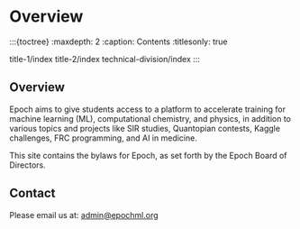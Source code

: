 # Overview

:::{toctree}
:maxdepth: 2
:caption: Contents
:titlesonly: true

title-1/index
title-2/index
technical-division/index
:::

## Overview

Epoch aims to give students access to a platform to accelerate training for machine learning (ML), computational chemistry, and physics, in addition to various topics and projects like SIR studies, Quantopian contests, Kaggle challenges, FRC programming, and AI in medicine. 

This site contains the bylaws for Epoch, as set forth by the Epoch Board of Directors.

## Contact
Please email us at: [admin@epochml.org](mailto:admin@epochml.org)
